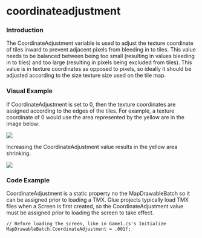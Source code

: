 # coordinateadjustment

### Introduction

The CoordinateAdjustment variable is used to adjust the texture coordinate of tiles inward to prevent adjacent pixels from bleeding in to tiles. This value needs to be balanced between being too small (resulting in values bleeding in to tiles) and too large (resulting in pixels being excluded from tiles). This value is in texture coordinates as opposed to pixels, so ideally it should be adjusted according to the size texture size used on the tile map.

### Visual Example

If CoordinateAdjustment is set to 0, then the texture coordinates are assigned according to the edges of the tiles. For example, a texture coordinate of 0 would use the area represented by the yellow are in the image below:

![](../../../../media/2019-11-img_5dd88d86d1723.png)

Increasing the CoordinateAdjustment value results in the yellow area shrinking.

![](../../../../media/2019-11-img_5dd88e0f3db47.png)

### Code Example

CoordinateAdjustment is a static property no the MapDrawableBatch so it can be assigned prior to loading a TMX. Glue projects typically load TMX files when a Screen is first created, so the CoordinateAdjustment value must be assigned prior to loading the screen to take effect.

```lang:c#
// Before loading the screen, like in Game1.cs's Initialize
MapDrawableBatch.CoordinateAdjustment = .001f;
```

&#x20;
